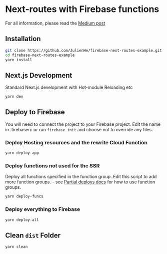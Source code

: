 # Next-routes with Firebase functions
For all information, please read the [Medium post](https://medium.com/@Julien_He/next-routes-with-firebase-functions-e7c78308a24d)

## Installation

```bash
git clone https://github.com/JulienHe/firebase-next-routes-example.git
cd firebase-next-routes-example
yarn install
```

## Next.js Development

Standard Next.js development with Hot-module Reloading etc

```bash
yarn dev
```

## Deploy to Firebase

You will need to connect the project to your Firebase project. Edit the name in .firebaserc or run `firebase init` and choose not to override any files.

### Deploy Hosting resources and the rewrite Cloud Function

```bash
yarn deploy-app
```

### Deploy functions not used for the SSR

Deploy all functions specified in the function group. Edit this script to add more function groups. - see [Partial deploys docs](https://firebase.google.com/docs/cli/#partial_deploys) for how to use function groups.

```bash
yarn deploy-funcs
```

### Deploy everything to Firebase

```bash
yarn deploy-all
```

## Clean `dist` Folder

```bash
yarn clean
```
